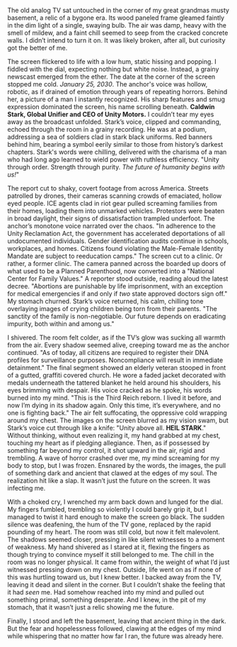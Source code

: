 The old analog TV sat untouched in the corner of my great grandmas musty basement, a relic of a bygone era. Its wood paneled frame gleamed faintly in the dim light of a single, swaying bulb. The air was damp, heavy with the smell of mildew, and a faint chill seemed to seep from the cracked concrete walls. I didn’t intend to turn it on. It was likely broken, after all, but curiosity got the better of me.

The screen flickered to life with a low hum, static hissing and popping. I fiddled with the dial, expecting nothing but white noise. Instead, a grainy newscast emerged from the ether. The date at the corner of the screen stopped me cold. *January 25, 2030*.
The anchor's voice was hollow, robotic, as if drained of emotion through years of repeating horrors. Behind her, a picture of a man I instantly recognized. His sharp features and smug expression dominated the screen, his name scrolling beneath. **Caldwin Stark, Global Unifier and CEO of Unity Motors.** I couldn’t tear my eyes away as the broadcast unfolded. Stark’s voice, clipped and commanding, echoed through the room in a grainy recording. He was at a podium, addressing a sea of soldiers clad in stark black uniforms. Red banners behind him, bearing a symbol eerily similar to those from history’s darkest chapters. Stark's words were chilling, delivered with the charisma of a man who had long ago learned to wield power with ruthless efficiency.
"Unity through order. Strength through purity. *The future of humanity begins with us!*"

The report cut to shaky, covert footage from across America. Streets patrolled by drones, their cameras scanning crowds of emaciated, hollow eyed people. ICE agents clad in riot gear pulled screaming families from their homes, loading them into unmarked vehicles. Protestors were beaten in broad daylight, their signs of dissatisfaction trampled underfoot.
The anchor’s monotone voice narrated over the chaos. "In adherence to the Unity Reclamation Act, the government has accelerated deportations of all undocumented individuals. Gender identification audits continue in schools, workplaces, and homes. Citizens found violating the Male-Female Identity Mandate are subject to reeducation camps."
The screen cut to a clinic. Or rather, a former clinic. The camera panned across the boarded up doors of what used to be a Planned Parenthood, now converted into a "National Center for Family Values." A reporter stood outside, reading aloud the latest decree. "Abortions are punishable by life imprisonment, with an exception for medical emergencies if and only if *two* state approved doctors sign off."
My stomach churned. Stark’s voice returned, his calm, chilling tone overlaying images of crying children being torn from their parents. "The sanctity of the family is non-negotiable. Our future depends on eradicating impurity, both within and among us."

I shivered. The room felt colder, as if the TV’s glow was sucking all warmth from the air. Every shadow seemed alive, creeping toward me as the anchor continued. "As of today, all citizens are required to register their DNA profiles for surveillance purposes. Noncompliance will result in immediate detainment."
The final segment showed an elderly veteran stooped in front of a gutted, graffiti covered church. He wore a faded jacket decorated with medals underneath the tattered blanket he held around his shoulders, his eyes brimming with despair. His voice cracked as he spoke, his words burned into my mind. "This is the Third Reich reborn. I lived it before, and now I’m dying in its shadow again. Only this time, it’s everywhere, and no one is fighting back." The air felt suffocating, the oppressive cold wrapping around my chest. The images on the screen blurred as my vision swam, but Stark’s voice cut through like a knife: "Unity above all. **HEIL STARK**." Without thinking, without even realizing it, my hand grabbed at my chest, touching my heart as if pledging allegiance. Then, as if possessed by something far beyond my control, it shot upward in the air, rigid and trembling. A wave of horror crashed over me, my mind screaming for my body to stop, but I was frozen. Ensnared by the words, the images, the pull of something dark and ancient that clawed at the edges of my soul. The realization hit like a slap. It wasn’t just the future on the screen. It was infecting me.

With a choked cry, I wrenched my arm back down and lunged for the dial. My fingers fumbled, trembling so violently I could barely grip it, but I managed to twist it hard enough to make the screen go black. The sudden silence was deafening, the hum of the TV gone, replaced by the rapid pounding of my heart. The room was still cold, but now it felt malevolent. The shadows seemed closer, pressing in like silent witnesses to a moment of weakness. My hand shivered as I stared at it, flexing the fingers as though trying to convince myself it still belonged to me. The chill in the room was no longer physical. It came from within, the weight of what I’d just witnessed pressing down on my chest. Outside, life went on as if none of this was hurtling toward us, but I knew better. I backed away from the TV, leaving it dead and silent in the corner. But I couldn’t shake the feeling that it had *seen* me. Had somehow reached into my mind and pulled out something primal, something desperate. And I knew, in the pit of my stomach, that it wasn’t just a relic showing me the future.

Finally, I stood and left the basement, leaving that ancient thing in the dark. But the fear and hopelessness followed, clawing at the edges of my mind while whispering that no matter how far I ran, the future was already here.
